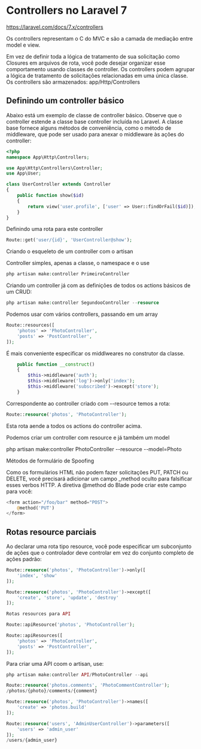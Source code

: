 # Controllers no Laravel 7

https://laravel.com/docs/7.x/controllers

Os controllers representam o C do MVC e são a camada de mediação entre model e view.

Em vez de definir toda a lógica de tratamento de sua solicitação como Closures em arquivos de rota, você pode desejar organizar esse comportamento usando classes de controller. Os controllers podem agrupar a lógica de tratamento de solicitações relacionadas em uma única classe. Os controllers são armazenados:
app/Http/Controllers

## Definindo um controller básico

Abaixo está um exemplo de classe de controller básico. Observe que o controller estende a classe base controller incluída no Laravel. A classe base fornece alguns métodos de conveniência, como o método de middleware, que pode ser usado para anexar o middleware às ações do controller:
```php
<?php
namespace App\Http\Controllers;

use App\Http\Controllers\Controller;
use App\User;

class UserController extends Controller
{
    public function show($id)
    {
        return view('user.profile', ['user' => User::findOrFail($id)]);
    }
}
```
Definindo uma rota para este controller
```php
Route::get('user/{id}', 'UserController@show');
```
Criando o esqueleto de um controller com o artisan

Controller simples, apenas a classe, o namespace e o use
```php
php artisan make:controller PrimeiroController
```
Criando um controller já com as definições de todos os actions básicos de um CRUD:
```php
php artisan make:controller SegundooController --resource
```
Podemos usar com vários controllers, passando em um array
```php
Route::resources([
    'photos' => 'PhotoController',
    'posts' => 'PostController',
]);
```

É mais conveniente especificar os middlweares no construtor da classe.
```php
    public function __construct()
    {
        $this->middleware('auth');
        $this->middleware('log')->only('index');
        $this->middleware('subscribed')->except('store');
    }
```
Correspondente ao controller criado com --resource temos a rota:
```php
Route::resource('photos', 'PhotoController');
```
Esta rota aende a todos os actions do controller acima.

Podemos criar um controller com resource e já também um model

php artisan make:controller PhotoController --resource --model=Photo

Métodos de formulário de Spoofing

Como os formulários HTML não podem fazer solicitações PUT, PATCH ou DELETE, você precisará adicionar um campo _method oculto para falsificar esses verbos HTTP. A diretiva @method do Blade pode criar este campo para você:
```php
<form action="/foo/bar" method="POST">
    @method('PUT')
</form>
```
## Rotas resource parciais

Ao declarar uma rota tipo resource, você pode especificar um subconjunto de ações que o controlador deve controlar em vez do conjunto completo de ações padrão:
```php
Route::resource('photos', 'PhotoController')->only([
    'index', 'show'
]);

Route::resource('photos', 'PhotoController')->except([
    'create', 'store', 'update', 'destroy'
]);

Rotas resources para API

Route::apiResource('photos', 'PhotoController');

Route::apiResources([
    'photos' => 'PhotoController',
    'posts' => 'PostController',
]);
```
Para criar uma API coom o artisan, use:
```php
php artisan make:controller API/PhotoController --api

Route::resource('photos.comments', 'PhotoCommentController');
/photos/{photo}/comments/{comment}

Route::resource('photos', 'PhotoController')->names([
    'create' => 'photos.build'
]);

Route::resource('users', 'AdminUserController')->parameters([
    'users' => 'admin_user'
]);
/users/{admin_user}

```

